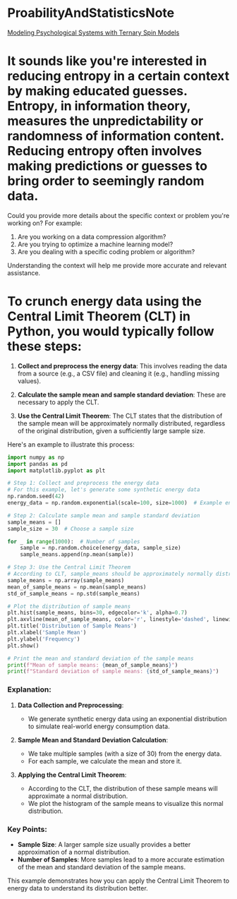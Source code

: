 # ProabilityAndStatisticsNote

[Modeling Psychological Systems with Ternary Spin Models](https://www.youtube.com/watch?v=tSGFTh0Mzfg&list=PL6AP53fKMAr1m1LX-5QqYpZucltcw7Gku)

# It sounds like you're interested in reducing entropy in a certain context by making educated guesses. Entropy, in information theory, measures the unpredictability or randomness of information content. Reducing entropy often involves making predictions or guesses to bring order to seemingly random data.

Could you provide more details about the specific context or problem you're working on? For example:

1. Are you working on a data compression algorithm?
2. Are you trying to optimize a machine learning model?
3. Are you dealing with a specific coding problem or algorithm?

Understanding the context will help me provide more accurate and relevant assistance.

# To crunch energy data using the Central Limit Theorem (CLT) in Python, you would typically follow these steps:

1. **Collect and preprocess the energy data**: This involves reading the data from a source (e.g., a CSV file) and cleaning it (e.g., handling missing values).

2. **Calculate the sample mean and sample standard deviation**: These are necessary to apply the CLT.

3. **Use the Central Limit Theorem**: The CLT states that the distribution of the sample mean will be approximately normally distributed, regardless of the original distribution, given a sufficiently large sample size.

Here's an example to illustrate this process:

```python
import numpy as np
import pandas as pd
import matplotlib.pyplot as plt

# Step 1: Collect and preprocess the energy data
# For this example, let's generate some synthetic energy data
np.random.seed(42)
energy_data = np.random.exponential(scale=100, size=1000)  # Example energy data

# Step 2: Calculate sample mean and sample standard deviation
sample_means = []
sample_size = 30  # Choose a sample size

for _ in range(1000):  # Number of samples
    sample = np.random.choice(energy_data, sample_size)
    sample_means.append(np.mean(sample))

# Step 3: Use the Central Limit Theorem
# According to CLT, sample_means should be approximately normally distributed
sample_means = np.array(sample_means)
mean_of_sample_means = np.mean(sample_means)
std_of_sample_means = np.std(sample_means)

# Plot the distribution of sample means
plt.hist(sample_means, bins=30, edgecolor='k', alpha=0.7)
plt.axvline(mean_of_sample_means, color='r', linestyle='dashed', linewidth=2)
plt.title('Distribution of Sample Means')
plt.xlabel('Sample Mean')
plt.ylabel('Frequency')
plt.show()

# Print the mean and standard deviation of the sample means
print(f"Mean of sample means: {mean_of_sample_means}")
print(f"Standard deviation of sample means: {std_of_sample_means}")
```

### Explanation:

1. **Data Collection and Preprocessing**:
   - We generate synthetic energy data using an exponential distribution to simulate real-world energy consumption data.

2. **Sample Mean and Standard Deviation Calculation**:
   - We take multiple samples (with a size of 30) from the energy data.
   - For each sample, we calculate the mean and store it.

3. **Applying the Central Limit Theorem**:
   - According to the CLT, the distribution of these sample means will approximate a normal distribution.
   - We plot the histogram of the sample means to visualize this normal distribution.

### Key Points:

- **Sample Size**: A larger sample size usually provides a better approximation of a normal distribution.
- **Number of Samples**: More samples lead to a more accurate estimation of the mean and standard deviation of the sample means.

This example demonstrates how you can apply the Central Limit Theorem to energy data to understand its distribution better.
